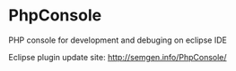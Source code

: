 # PhpConsole
PHP console for development and debuging on eclipse IDE

Eclipse plugin update site: http://semgen.info/PhpConsole/
